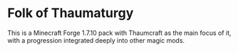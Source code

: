 # Folk of Thaumaturgy
This is a Minecraft Forge 1.7.10 pack with Thaumcraft as the main focus of it, with a progression integrated deeply into other magic mods.
